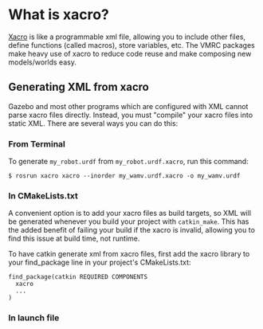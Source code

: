 # What is xacro?
[Xacro](http://wiki.ros.org/xacro) is like a programmable xml file, allowing you to include other files, define functions (called macros), store variables, etc. The VMRC packages make heavy use of xacro to reduce code reuse and make composing new models/worlds easy.

## Generating XML from xacro
Gazebo and most other programs which are configured with XML cannot parse xacro files directly. Instead, you must "compile" your xacro files into static XML. There are several ways you can do this:
### From Terminal
To generate ```my_robot.urdf``` from ```my_robot.urdf.xacro```, run this command:

```$ rosrun xacro xacro --inorder my_wamv.urdf.xacro -o my_wamv.urdf```
### In CMakeLists.txt
A convenient option is to add your xacro files as build targets, so XML will be generated whenever you build your project with ```catkin_make```. This has the added benefit of failing your build if the xacro is invalid, allowing you to find this issue at build time, not runtime.

To have catkin generate xml from xacro files, first add the xacro library to your find_package line in your project's CMakeLists.txt:
```
find_package(catkin REQUIRED COMPONENTS
  xacro
  ...
)
```

### In launch file
